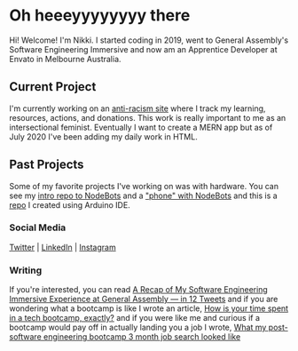 # Oh heeeyyyyyyyy there

Hi! Welcome! I'm Nikki. I started coding in 2019, went to General Assembly's Software Engineering Immersive and now am an Apprentice Developer at Envato in Melbourne Australia.

## Current Project

I'm currently working on an [anti-racism site](https://github.com/nikkiricks/anti-racism-work) where I track my learning, resources, actions, and donations. This work is really important to me as an intersectional feminist. Eventually I want to create a MERN app but as of July 2020 I've been adding my daily work in HTML.

## Past Projects

Some of my favorite projects I've working on was with hardware. You can see my [intro repo to NodeBots](https://github.com/nikkiricks/Node_Bots) and a ["phone" with NodeBots](https://github.com/nikkiricks/Sloane-Phone-Node) and this is a [repo](https://github.com/nikkiricks/Sloane-Phone-Arduino) I created using Arduino IDE.

### Social Media

[Twitter](https://twitter.com/nikkiricks) |
[LinkedIn](https://www.linkedin.com/in/nikki-ricks/) |
[Instagram](https://www.instagram.com/nikki.ricks/)

### Writing

If you're interested, you can read [A Recap of My Software Engineering Immersive Experience at General Assembly — in 12 Tweets](https://medium.com/dev-genius/a-recap-of-my-software-engineering-immersive-experience-at-general-assembly-in-12-tweets-d750fa95c766) and if you are wondering what a bootcamp is like I wrote an article, [How is your time spent in a tech bootcamp, exactly?](https://medium.com/dev-genius/how-is-your-time-spent-in-a-tech-bootcamp-exactly-6d2e1911a3fd) and if you were like me and curious if a bootcamp would pay off in actually landing you a job I wrote, [What my post-software engineering bootcamp 3 month job search looked like](https://medium.com/dev-genius/what-my-post-software-engineering-bootcamp-3-month-job-search-looked-like-d037d474093d)
